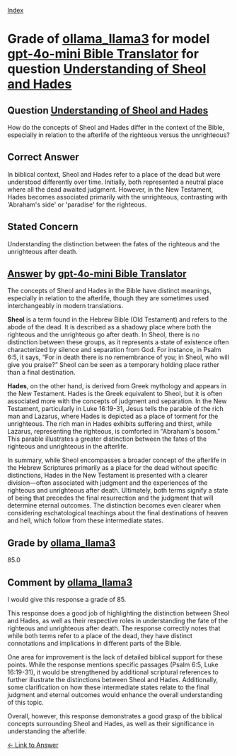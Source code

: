 
[Index](../../../../index.md)
# Grade of [ollama_llama3](../../../grading_models/ollama_llama3.md) for model [gpt-4o-mini Bible Translator](../../../answering_models/gpt-4o-mini_Bible_Translator.md) for question [Understanding of Sheol and Hades](../../../questions/Understanding_of_Sheol_and_Hades.md)

## Question [Understanding of Sheol and Hades](../../../questions/Understanding_of_Sheol_and_Hades.md)
How do the concepts of Sheol and Hades differ in the context of the Bible, especially in relation to the afterlife of the righteous versus the unrighteous?

## Correct Answer
In biblical context, Sheol and Hades refer to a place of the dead but were understood differently over time. Initially, both represented a neutral place where all the dead awaited judgment. However, in the New Testament, Hades becomes associated primarily with the unrighteous, contrasting with 'Abraham's side' or 'paradise' for the righteous.

## Stated Concern
Understanding the distinction between the fates of the righteous and the unrighteous after death.

## [Answer](../Understanding_of_Sheol_and_Hades.md) by [gpt-4o-mini Bible Translator](../../../answering_models/gpt-4o-mini_Bible_Translator.md)
The concepts of Sheol and Hades in the Bible have distinct meanings, especially in relation to the afterlife, though they are sometimes used interchangeably in modern translations. 

**Sheol** is a term found in the Hebrew Bible (Old Testament) and refers to the abode of the dead. It is described as a shadowy place where both the righteous and the unrighteous go after death. In Sheol, there is no distinction between these groups, as it represents a state of existence often characterized by silence and separation from God. For instance, in Psalm 6:5, it says, “For in death there is no remembrance of you; in Sheol, who will give you praise?” Sheol can be seen as a temporary holding place rather than a final destination.

**Hades**, on the other hand, is derived from Greek mythology and appears in the New Testament. Hades is the Greek equivalent to Sheol, but it is often associated more with the concepts of judgment and separation. In the New Testament, particularly in Luke 16:19-31, Jesus tells the parable of the rich man and Lazarus, where Hades is depicted as a place of torment for the unrighteous. The rich man in Hades exhibits suffering and thirst, while Lazarus, representing the righteous, is comforted in "Abraham's bosom." This parable illustrates a greater distinction between the fates of the righteous and unrighteous in the afterlife.

In summary, while Sheol encompasses a broader concept of the afterlife in the Hebrew Scriptures primarily as a place for the dead without specific distinctions, Hades in the New Testament is presented with a clearer division—often associated with judgment and the experiences of the righteous and unrighteous after death. Ultimately, both terms signify a state of being that precedes the final resurrection and the judgment that will determine eternal outcomes. The distinction becomes even clearer when considering eschatological teachings about the final destinations of heaven and hell, which follow from these intermediate states.

## Grade by [ollama_llama3](../../../grading_models/ollama_llama3.md)
85.0

## Comment by [ollama_llama3](../../../grading_models/ollama_llama3.md)
I would give this response a grade of 85.

This response does a good job of highlighting the distinction between Sheol and Hades, as well as their respective roles in understanding the fate of the righteous and unrighteous after death. The response correctly notes that while both terms refer to a place of the dead, they have distinct connotations and implications in different parts of the Bible.

One area for improvement is the lack of detailed biblical support for these points. While the response mentions specific passages (Psalm 6:5, Luke 16:19-31), it would be strengthened by additional scriptural references to further illustrate the distinctions between Sheol and Hades. Additionally, some clarification on how these intermediate states relate to the final judgment and eternal outcomes would enhance the overall understanding of this topic.

Overall, however, this response demonstrates a good grasp of the biblical concepts surrounding Sheol and Hades, as well as their significance in understanding the afterlife.

[&lt;- Link to Answer](../Understanding_of_Sheol_and_Hades.md)
